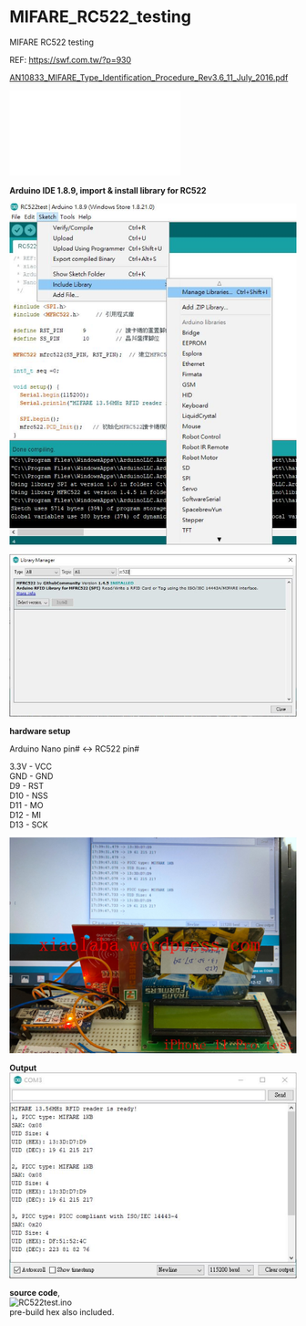 # MIFARE_RC522_testing
MIFARE RC522 testing  

REF: https://swf.com.tw/?p=930

[AN10833_MIFARE_Type_Identification_Procedure_Rev3.6_11_July_2016.pdf](AN10833_MIFARE_Type_Identification_Procedure_Rev3.6_11_July_2016.pdf)  
  
![MFRC522_Standard_performance_MIFARE_and_NTAG_frontend_Rev3.9_27_April_2016.pdf](MFRC522_Standard_performance_MIFARE_and_NTAG_frontend_Rev3.9_27_April_2016.pdf)  
  
  
**Arduino IDE 1.8.9, import & install library for RC522**

![xiaolaba_MIFARE_RC522_testing_add_library.jpg](xiaolaba_MIFARE_RC522_testing_add_library.jpg)  

![xiaolaba_MIFARE_RC522_testing_install_library.jpg](xiaolaba_MIFARE_RC522_testing_install_library.jpg)
  
    
  
  

**hardware setup**  
  
Arduino Nano pin# <-> RC522 pin#

3.3V - VCC  
GND - GND  
D9 - RST  
D10 - NSS  
D11 - MO  
D12 - MI  
D13 - SCK  

![xiaolaba_MIFARE_RC522_testing.jpg](xiaolaba_MIFARE_RC522_testing.jpg)  
  
**Output**  
![xiaolaba_MIFARE_RC522_testing_output.jpg](xiaolaba_MIFARE_RC522_testing_output.jpg)

**source code**,  
![RC522test.ino](RC522test.ino)  
pre-build hex also included.

